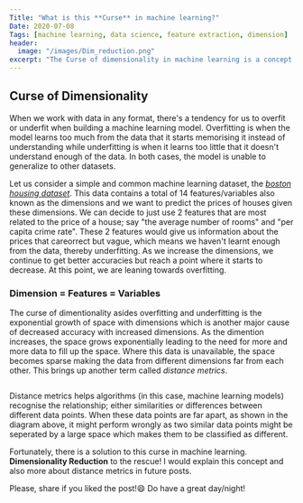 ```yaml
---
Title: "What is this **Curse** in machine learning?"
Date: 2020-07-08
Tags: [machine learning, data science, feature extraction, dimension]
header:
  image: "/images/Dim_reduction.png"
excerpt: "The Curse of dimensionality in machine learning is a concept used to describe the problems caused by high-dimensional data. What is high-dimensional data, you may ask... Read on! "
---
```


## Curse of Dimensionality

When we work with data in any format, there's a tendency for us to overfit or underfit when building a machine learning model. Overfitting is when the model learns too much from the data that it starts memorising it instead of understanding while underfitting is when it learns too little that it doesn't understand enough of the data. In both cases, the model is unable to generalize to other datasets.

Let us consider a simple and common machine learning dataset, the [*boston housing dataset*](https://www.cs.toronto.edu/~delve/data/boston/bostonDetail.html). This data contains a total of 14 features/variables also known as the dimensions and we want to predict the prices of houses given these dimensions. We can decide to just use 2 features that are most related to the price of a house; say "the average number of rooms" and "per capita crime rate". These 2 features would give us information about the prices that  careorrect but vague, which means we haven't learnt enough from the data, thereby underfitting. As we increase the dimensions, we continue to get better accuracies but reach a point where it starts to decrease. At this point, we are leaning towards overfitting.

### Dimension = Features = Variables

The curse of dimentionality asides overfitting and underfitting is the exponential growth of space with dimensions which is another major cause of decreased accuracy with increased dimensions. As the dimention increases, the space grows exponentially leading to the need for more and more data to fill up the space. Where this data is unavailable, the space becomes sparse making the data from different dimensions far from each other. This brings up another term called *distance metrics*. 

<img src="{{ site.url }}{{ site.baseurl }}/images/data_distance.png" alt="">

Distance metrics helps algorithms (in this case, machine learning models) recognise the relationship; either similarities or differences between different data points. When these data points are far apart, as shown in the diagram above, it might perform wrongly as two similar data points might be seperated by a large space which makes them to be classified as different. 

Fortunately, there is a solution to this curse in machine learning. **Dimensionality Reduction** to the rescue! I would explain this concept and also more about distance metrics in future posts.

Please, share if you liked the post!😄 Do have a great day/night!

